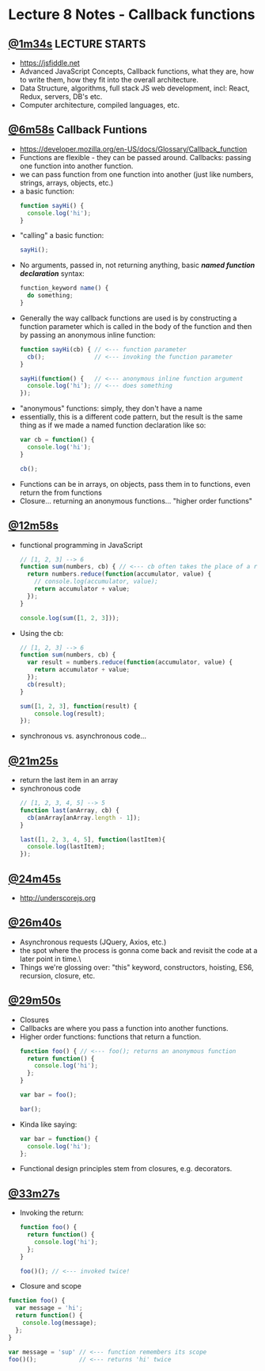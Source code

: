# Lecture 8 Notes - Callback functions
## [@1m34s](https://youtu.be/ffc6Le_UBQI?t=1m34s) LECTURE STARTS
- https://jsfiddle.net
- Advanced JavaScript Concepts, Callback functions, what they are, how to write them, how they fit into the overall architecture.
- Data Structure, algorithms, full stack JS web development, incl: React, Redux, servers, DB's etc.
- Computer architecture, compiled languages, etc.

## [@6m58s](https://youtu.be/ffc6Le_UBQI?t=6m58s) Callback Funtions
- https://developer.mozilla.org/en-US/docs/Glossary/Callback_function
- Functions are flexible - they can be passed around. Callbacks: passing one function into another function.
- we can pass function from one function into another (just like numbers, strings, arrays, objects, etc.)
- a basic function:
  ```js
  function sayHi() {
    console.log('hi');
  }
  ```
- "calling" a basic function:
  ```js
  sayHi();
  ```
- No arguments, passed in, not returning anything, basic ***named function declaration*** syntax:
  ```js
  function_keyword name() {
    do something;
  }
  ```
- Generally the way callback functions are used is by constructing a function parameter which is called in the body of the function and then by passing an anonymous inline function:
  ```js
  function sayHi(cb) { // <--- function parameter
    cb();              // <--- invoking the function parameter
  }

  sayHi(function() {   // <--- anonymous inline function argument
    console.log('hi'); // <--- does something
  });
  ```
- "anonymous" functions: simply, they don't have a name
- essentially, this is a different code pattern, but the result is the same thing as if we made a named function declaration like so:
  ```js
  var cb = function() {
    console.log('hi');
  }

  cb();
  ```
- Functions can be in arrays, on objects, pass them in to functions, even return the from functions
- Closure... returning an anonymous functions... "higher order functions"

## [@12m58s](https://youtu.be/ffc6Le_UBQI?t=12m58s)
- functional programming in JavaScript
  ```js
  // [1, 2, 3] --> 6
  function sum(numbers, cb) { // <--- cb often takes the place of a return statement
    return numbers.reduce(function(accumulator, value) {
      // console.log(accumulator, value);
      return accumulator + value;
    });
  }

  console.log(sum([1, 2, 3]));
  ```
- Using the cb:
  ```js
  // [1, 2, 3] --> 6
  function sum(numbers, cb) {
    var result = numbers.reduce(function(accumulator, value) {
      return accumulator + value;
    });
    cb(result);
  }

  sum([1, 2, 3], function(result) {
      console.log(result);
  });
  ```
- synchronous vs. asynchronous code...

## [@21m25s](https://youtu.be/ffc6Le_UBQI?t=21m25s)
- return the last item in an array
- synchronous code
  ```js
  // [1, 2, 3, 4, 5] --> 5
  function last(anArray, cb) {
    cb(anArray[anArray.length - 1]);
  }

  last([1, 2, 3, 4, 5], function(lastItem){
    console.log(lastItem);
  });
  ```
## [@24m45s](https://youtu.be/ffc6Le_UBQI?t=24m45s)
- http://underscorejs.org

## [@26m40s](https://youtu.be/ffc6Le_UBQI?t=26m40s)
- Asynchronous requests (JQuery, Axios, etc.)
- the spot where the process is gonna come back and revisit the code at a later point in time.\
- Things we're glossing over: "this" keyword, constructors, hoisting, ES6, recursion, closure, etc.

## [@29m50s](https://youtu.be/ffc6Le_UBQI?t=29m50s)
- Closures
- Callbacks are where you pass a function into another functions.
- Higher order functions: functions that return a function.
  ```js
  function foo() { // <--- foo(); returns an anonymous function
    return function() {
      console.log('hi');
    };
  }

  var bar = foo();

  bar();
  ```
- Kinda like saying:
  ```js
  var bar = function() {
    console.log('hi');
  };
  ```
- Functional design principles stem from closures, e.g. decorators.

## [@33m27s](https://youtu.be/ffc6Le_UBQI?t=33m27s)
- Invoking the return:
  ```js
  function foo() {
    return function() {
      console.log('hi');
    };
  }

  foo()(); // <--- invoked twice!
  ```
- Closure and scope
```js
function foo() {
  var message = 'hi';
  return function() {
    console.log(message);
  };
}

var message = 'sup' // <--- function remembers its scope
foo()();            // <--- returns 'hi' twice
```
